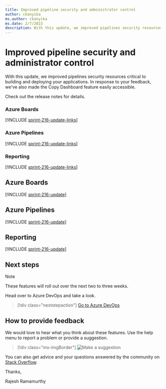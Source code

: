 ```yaml
---
title: Improved pipeline security and administrator control
author: ckanyika
ms.author: ckanyika
ms.date: 2/7/2023
description: With this update, we improved pipelines security resources and administrator control.
---
```

# Improved pipeline security and administrator control

With this update, we improved pipelines security resources critical to building and deploying your applications. In response to your feedback, we've also made the Copy Dashboard feature easily accessible. 

Check out the release notes for details.

### Azure Boards

[!INCLUDE [sprint-216-update-links](includes/boards/sprint-216-update-links.md)]

### Azure Pipelines

[!INCLUDE [sprint-216-update-links](includes/pipelines/sprint-216-update-links.md)]

### Reporting

[!INCLUDE [sprint-216-update-links](includes/reporting/sprint-216-update-links.md)]

## Azure Boards

[!INCLUDE [sprint-216-update](includes/boards/sprint-216-update.md)]

## Azure Pipelines

[!INCLUDE [sprint-216-update](includes/pipelines/sprint-216-update.md)]

## Reporting

[!INCLUDE [sprint-216-update](includes/reporting/sprint-216-update.md)]

## Next steps

> [!NOTE]
> These features will roll out over the next two to three weeks.

Head over to Azure DevOps and take a look.

> [!div class="nextstepaction"] 
> [Go to Azure DevOps](https://go.microsoft.com/fwlink/?LinkId=307137&campaign=o~msft~docs~product-vsts~release-notes)

## How to provide feedback

We would love to hear what you think about these features. Use the help menu to report a problem or provide a suggestion.

> [!div class="mx-imgBorder"] 
> ![Make a suggestion](../media/make-a-suggestion.png)

You can also get advice and your questions answered by the community on [Stack Overflow](https://stackoverflow.com/questions/tagged/azure-devops).

Thanks,

Rajesh Ramamurthy